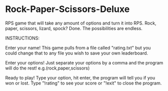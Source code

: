 # Rock-Paper-Scissors-Deluxe
RPS game that will take any amount of options and turn it into RPS. Rock, paper, scissors, lizard, spock? Done. The possibilities are endless.


INSTRUCTIONS:

Enter your name! This game pulls from a file called "rating.txt" but you could change that to any file you wish to save your own leaderboard.

Enter your options! Just separate your options by a comma and the program will do the rest! e.g.(rock,paper,scissors)

Ready to play! Type your option, hit enter, the program will tell you if you won or lost. Type "!rating" to see your score or "!exit" to close the program.
